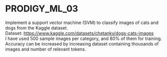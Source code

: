 # PRODIGY_ML_03
Implement a support vector machine (SVM) to classify images of cats and dogs from the Kaggle dataset.
<br>
Dataset:  https://www.kaggle.com/datasets/chetankv/dogs-cats-images
<br>
I have used 500 sample images per category, and 80% of them for training. <br> Accuracy can be increased by increasing dataset containing thousands of images and number of relevant tokens.
<br>
